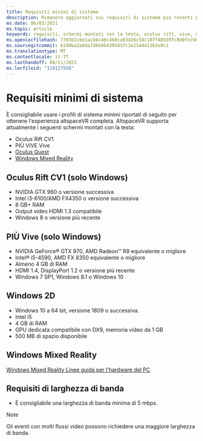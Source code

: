 ```yaml
---
title: Requisiti minimi di sistema
description: Rimanere aggiornati sui requisiti di sistema più recenti per AltspaceVR nei dispositivi con visore montato con la testa, Oculus Rift e SENSORE Vive.
ms.date: 06/03/2021
ms.topic: article
keywords: requisiti, schermi montati con la testa, oculus rift, vive, modalità windows 2d
ms.openlocfilehash: 7783d2c6e1acbbc48c4b0ca63d26c58c107f48559fc9d0fe7d88156a1d6762f9
ms.sourcegitcommit: b248ba2a6da7d669b430581fc3a1544413b2e9c1
ms.translationtype: MT
ms.contentlocale: it-IT
ms.lasthandoff: 08/11/2021
ms.locfileid: "119127556"
---
```

# <a name="minimum-system-requirements"></a>Requisiti minimi di sistema

È consigliabile usare i profili di sistema minimi riportati di seguito per ottenere l'esperienza altspaceVR completa. AltspaceVR supporta attualmente i seguenti schermi montati con la testa:

* Oculus Rift CV1
* PIÙ VIVE Vive
* [Oculus Quest](oculus-installation.md)
* [Windows Mixed Reality](wmr-installation.md)

## <a name="oculus-rift-cv1-windows-only"></a>Oculus Rift CV1 (solo Windows)

* NVIDIA GTX 960 o versione successiva 
* Intel i3-6100/AMD FX4350 o versione successiva 
* 8 GB+ RAM 
* Output video HDMI 1.3 compatibile 
* Windows 8 o versione più recente 

## <a name="htc-vive-windows-only"></a>PIÙ Vive (solo Windows)

* NVIDIA GeForce® GTX 970, AMD Radeon™ R9 equivalente o migliore
* Intel® i5-4590, AMD FX 8350 equivalente o migliore   
* Almeno 4 GB di RAM
* HDMI 1.4, DisplayPort 1.2 o versione più recente
* Windows 7 SP1, Windows 8.1 o Windows 10

## <a name="windows-2d-mode"></a>Windows 2D

* Windows 10 a 64 bit, versione 1809 o successiva.
* Intel i5
* 4 GB di RAM
* GPU dedicata compatibile con DX9, memoria video da 1 GB
* 500 MB di spazio disponibile 

## <a name="windows-mixed-reality"></a>Windows Mixed Reality

[Windows Mixed Reality Linee guida per l'hardware del PC](https://docs.microsoft.com/windows/mixed-reality/enthusiast-guide/windows-mixed-reality-minimum-pc-hardware-compatibility-guidelines)

## <a name="bandwidth-requirements"></a>Requisiti di larghezza di banda

* È consigliabile una larghezza di banda minima di 5 mbps.

> [!NOTE]
> Gli eventi con molti flussi video possono richiedere una maggiore larghezza di banda.
